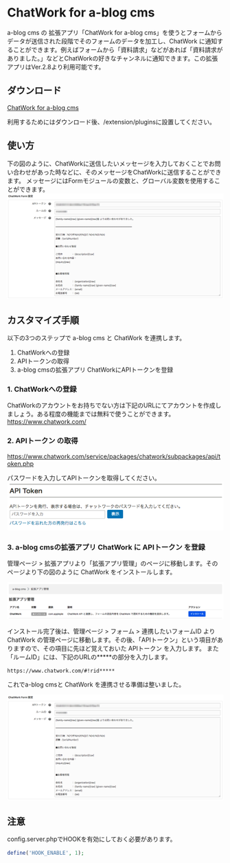 # ChatWork for a-blog cms

a-blog cms の 拡張アプリ「ChatWork for a-blog cms」を使うとフォームからデータが送信された段階でそのフォームのデータを加工し、ChatWork に通知することができます。例えばフォームから「資料請求」などがあれば「資料請求がありました。」などとChatWorkの好きなチャンネルに通知できます。この拡張アプリはVer.2.8より利用可能です。

## ダウンロード
[ChatWork for a-blog cms](https://github.com/appleple/acms-chatwork/raw/master/build/chatwork.zip)

利用するためにはダウンロード後、/extension/pluginsに設置してください。

## 使い方
下の図のように、ChatWorkに送信したいメッセージを入力しておくことでお問い合わせがあった時などに、そのメッセージをChatWorkに送信することができます。
メッセージにはFormモジュールの変数と、グローバル変数を使用することができます。
<img src="./images/setting.png" />

## カスタマイズ手順
以下の3つのステップで a-blog cms と ChatWork を連携します。

1. ChatWorkへの登録
2. APIトークンの取得
3. a-blog cmsの拡張アプリ ChatWorkにAPIトークンを登録

### 1. ChatWorkへの登録
ChatWorkのアカウントをお持ちでない方は下記のURLにてアカウントを作成しましょう。ある程度の機能までは無料で使うことができます。 https://www.chatwork.com/

### 2. APIトークン の取得
https://www.chatwork.com/service/packages/chatwork/subpackages/api/token.php

パスワードを入力してAPIトークンを取得してください。
<img src="./images/access_token.png" />

### 3. a-blog cmsの拡張アプリ ChatWork に APIトークン を登録

管理ページ > 拡張アプリより「拡張アプリ管理」のページに移動します。そのページより下の図のように ChatWork をインストールします。

<img src="./images/install.png" />

インストール完了後は、管理ページ > フォーム > 連携したいフォームID より ChatWork の管理ページに移動します。その後、「APIトークン」という項目がありますので、その項目に先ほど覚えておいた APIトークン を入力します。
また「ルームID」には、下記のURLの*****の部分を入力します。

```
https://www.chatwork.com/#!rid*****
```

これでa-blog cmsと ChatWork を連携させる準備は整いました。

<img src="./images/setting.png" />

## 注意
config.server.phpでHOOKを有効にしておく必要があります。

```php
define('HOOK_ENABLE', 1);
```

